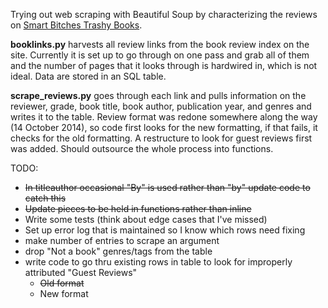 Trying out web scraping with Beautiful Soup by characterizing the reviews on
[Smart Bitches Trashy Books](http://smartbitchestrashybooks.com/).

**booklinks.py** harvests all review links from the book review index on the
site. Currently it is set up to go through on one pass and grab all of them and
the number of pages that it looks through is hardwired in, which is not ideal.
Data are stored in an SQL table.

**scrape_reviews.py** goes through each link and pulls information on the
reviewer, grade, book title, book author, publication year, and genres and
writes it to the table. Review format was redone somewhere along the way
(14 October 2014), so code first looks for the new formatting, if that fails,
it checks for the old formatting. A restructure to look for guest reviews first
was added. Should outsource the whole process into functions.

TODO:
* ~~In titleauthor occasional "By" is used rather than "by" update code
to catch this~~
* ~~Update pieces to be held in functions rather than inline~~
* Write some tests (think about edge cases that I've missed)
* Set up error log that is maintained so I know which rows need fixing
* make number of entries to scrape an argument
* drop "Not a book" genres/tags from the table
* write code to go thru existing rows in table to look for improperly
attributed "Guest Reviews"
  - ~~Old format~~
  - New format
